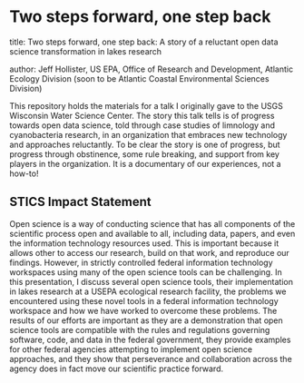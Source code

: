 # Two steps forward, one step back

title: Two steps forward, one step back: A story of a reluctant open data science transformation in lakes research


author: Jeff Hollister, US EPA, Office of Research and Development, Atlantic Ecology Division (soon to be Atlantic Coastal Environmental Sciences Division)

This repository holds the materials for a talk I originally gave to the USGS Wisconsin Water Science Center.  The story this talk tells is of progress towards open data science, told through case studies of limnology and cyanobacteria research, in an organization that embraces new technology and approaches reluctantly.  To be clear the story is one of progress, but progress through obstinence, some rule breaking, and support from key players in the organization.  It is a documentary of our experiences, not a how-to!

## STICS Impact Statement
Open science is a way of conducting science that has all components of the scientific process open and available to all, including data, papers, and even the information technology resources used. This is important because it allows other to access our research, build on that work, and reproduce our findings.  However, in strictly controlled federal information technology workspaces using many of the open science tools can be challenging.  In this presentation, I discuss several open science tools, their implementation in lakes research at a USEPA ecological research facility, the problems we encountered using these novel tools in a federal information technology workspace and how we have worked to overcome these problems.  The results of our efforts are important as they are a demonstration that open science tools are compatible with the rules and regulations governing software, code, and data in the federal government, they provide examples for other federal agencies attempting to implement open science approaches, and they show that perseverance and collaboration across the agency does in fact move our scientific practice forward.

